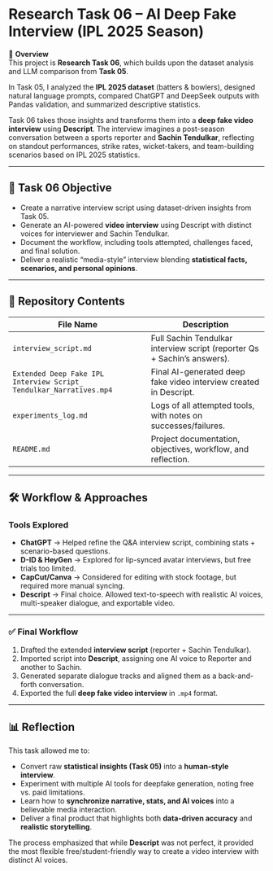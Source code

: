 # Research Task 06 – AI Deep Fake Interview (IPL 2025 Season)

📌 **Overview**  
This project is **Research Task 06**, which builds upon the dataset analysis and LLM comparison from **Task 05**.  

In Task 05, I analyzed the **IPL 2025 dataset** (batters & bowlers), designed natural language prompts, compared ChatGPT and DeepSeek outputs with Pandas validation, and summarized descriptive statistics.  

Task 06 takes those insights and transforms them into a **deep fake video interview** using **Descript**. The interview imagines a post-season conversation between a sports reporter and **Sachin Tendulkar**, reflecting on standout performances, strike rates, wicket-takers, and team-building scenarios based on IPL 2025 statistics.  

---

## 🏏 Task 06 Objective  
- Create a narrative interview script using dataset-driven insights from Task 05.  
- Generate an AI-powered **video interview** using Descript with distinct voices for interviewer and Sachin Tendulkar.  
- Document the workflow, including tools attempted, challenges faced, and final solution.  
- Deliver a realistic “media-style” interview blending **statistical facts, scenarios, and personal opinions**.  

---

## 📂 Repository Contents  

| File Name | Description |
|-----------|-------------|
| `interview_script.md` | Full Sachin Tendulkar interview script (reporter Qs + Sachin’s answers). |
| `Extended Deep Fake IPL Interview Script_ Tendulkar_Narratives.mp4` | Final AI-generated deep fake video interview created in Descript. |
| `experiments_log.md` | Logs of all attempted tools, with notes on successes/failures. |
| `README.md` | Project documentation, objectives, workflow, and reflection. |

---

## 🛠 Workflow & Approaches  

### Tools Explored  
- **ChatGPT** → Helped refine the Q&A interview script, combining stats + scenario-based questions.  
- **D-ID & HeyGen** → Explored for lip-synced avatar interviews, but free trials too limited.  
- **CapCut/Canva** → Considered for editing with stock footage, but required more manual syncing.  
- **Descript** → Final choice. Allowed text-to-speech with realistic AI voices, multi-speaker dialogue, and exportable video.  

---

### ✅ Final Workflow  
1. Drafted the extended **interview script** (reporter + Sachin Tendulkar).  
2. Imported script into **Descript**, assigning one AI voice to Reporter and another to Sachin.  
3. Generated separate dialogue tracks and aligned them as a back-and-forth conversation.  
4. Exported the full **deep fake video interview** in `.mp4` format.  

---

## 📊 Reflection  
This task allowed me to:  
- Convert raw **statistical insights (Task 05)** into a **human-style interview**.  
- Experiment with multiple AI tools for deepfake generation, noting free vs. paid limitations.  
- Learn how to **synchronize narrative, stats, and AI voices** into a believable media interaction.  
- Deliver a final product that highlights both **data-driven accuracy** and **realistic storytelling**.  

The process emphasized that while **Descript** was not perfect, it provided the most flexible free/student-friendly way to create a video interview with distinct AI voices.

